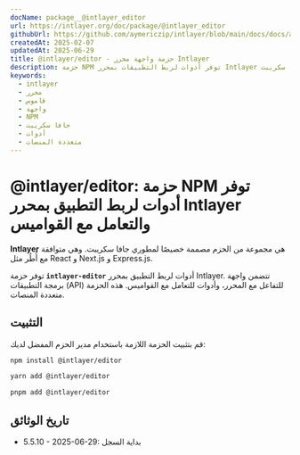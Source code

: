```yaml
---
docName: package__@intlayer_editor
url: https://intlayer.org/doc/package/@intlayer_editor
githubUrl: https://github.com/aymericzip/intlayer/blob/main/docs/docs/ar/packages/@intlayer/editor/index.md
createdAt: 2025-02-07
updatedAt: 2025-06-29
title: @intlayer/editor - حزمة واجهة محرر Intlayer
description: حزمة NPM توفر أدوات لربط التطبيقات بمحرر Intlayer والتعامل مع القواميس عبر جميع أُطُر جافا سكريبت.
keywords:
  - intlayer
  - محرر
  - قاموس
  - واجهة
  - NPM
  - جافا سكريبت
  - أدوات
  - متعددة المنصات
---
```


# @intlayer/editor: حزمة NPM توفر أدوات لربط التطبيق بمحرر Intlayer والتعامل مع القواميس

**Intlayer** هي مجموعة من الحزم مصممة خصيصًا لمطوري جافا سكريبت. وهي متوافقة مع أُطُر مثل React و Next.js و Express.js.

توفر حزمة **`intlayer-editor`** أدوات لربط التطبيق بمحرر Intlayer. تتضمن واجهة برمجة التطبيقات (API) للتفاعل مع المحرر، وأدوات للتعامل مع القواميس. هذه الحزمة متعددة المنصات.

## التثبيت

قم بتثبيت الحزمة اللازمة باستخدام مدير الحزم المفضل لديك:

```bash
npm install @intlayer/editor
```

```bash
yarn add @intlayer/editor
```

```bash
pnpm add @intlayer/editor
```

## تاريخ الوثائق

- 5.5.10 - 2025-06-29: بداية السجل
